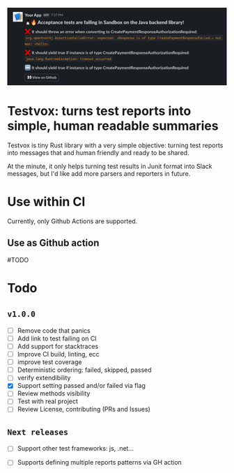 <p align="center">
  <img src='./images/sample.png'/>
</p>

# Testvox: turns test reports into simple, human readable summaries

Testvox is tiny Rust library with a very simple objective: turning test reports into messages that and human friendly and ready to be shared. 

At the minute, it only helps turning test results in Junit format into Slack messages, but I'd like add more parsers and reporters in future.

# Use within CI

Currently, only Github Actions are supported.

## Use as Github action

#TODO


# Todo
## `v1.0.0`
  - [ ] Remove code that panics
  - [ ] Add link to test failing on CI
  - [ ] Add support for stacktraces
  - [ ] Improve CI build, linting, ecc
  - [ ] improve test coverage
  - [ ] Deterministic ordering: failed, skipped, passed
  - [ ] verify extendibility 
  - [x] Support setting passed and/or failed via flag
  - [ ] Review methods visibility
  - [ ] Test with real project
  - [ ] Review License, contributing (PRs and Issues)

## `Next releases`
  - [ ] Support other test frameworks: js, .net...
  - [ ] Supports defining multiple reports patterns via GH action


